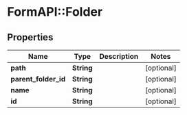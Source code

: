 # FormAPI::Folder

## Properties
Name | Type | Description | Notes
------------ | ------------- | ------------- | -------------
**path** | **String** |  | [optional] 
**parent_folder_id** | **String** |  | [optional] 
**name** | **String** |  | [optional] 
**id** | **String** |  | [optional] 


